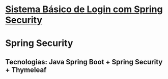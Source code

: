 <h1><a href="https://app-login-security.herokuapp.com/">Sistema Básico de Login com Spring Security</a></h1>
<h1>Spring Security</h1>
<h2>Tecnologias: Java Spring Boot + Spring Security + Thymeleaf</h2>

